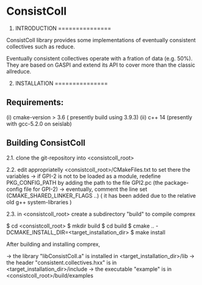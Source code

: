 # ConsistColl


1. INTRODUCTION
===============

ConsistColl library provides some implementations of eventually consistent collectives such as reduce.

Eventually consistent collectives operate with a fration of data (e.g. 50%). They are based 
on GASPI and extend its API to cover more than the classic allreduce.


2. INSTALLATION
===============

Requirements:
-------------
 (i)  cmake-version > 3.6 ( presently build using 3.9.3) 
 (ii) c++ 14 (presently with gcc-5.2.0 on seislab)

Building ConsistColl
----------------

2.1. clone the git-repository into <consistcoll_root>

2.2. edit appropriatelly <consistcoll_root>/CMakeFiles.txt to set there the variables
 -> if GPI-2 is not to be loaded as a module, redefine PKG_CONFIG_PATH by 
    adding the path to the file GPI2.pc (the package-config file for GPI-2)
 -> eventually, comment the line set (CMAKE_SHARED_LINKER_FLAGS ..)
    ( it has been added due to the relative old g++ system-libraries )

2.3. in <consistcoll_root> create a subdirectory "build" to compile comprex

  $ cd  <consistcoll_root>
  $ mkdir build
  $ cd build
  $ cmake .. -DCMAKE_INSTALL_DIR=<target_installation_dir>
  $ make install

After building and installing comprex, 

-> the library "libConsistColl.a" is installed in <target_installation_dir>/lib
-> the header "consistent.collectives.hxx" is in <target_installation_dir>/include
-> the executable "example" is in <consistcoll_root>/build/examples



